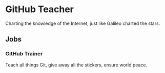 # GitHub Teacher

Charting the knowledge of the Internet, just like Galileo charted the stars.

## Jobs

### GitHub Trainer

Teach all things Git, give away all the stickers, ensure world peace.
